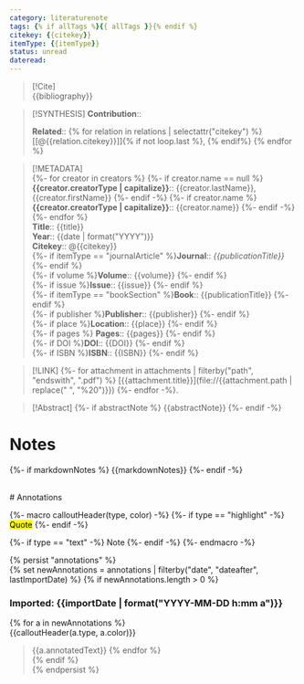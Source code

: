 ```yaml
---
category: literaturenote
tags: {% if allTags %}{{ allTags }}{% endif %}
citekey: {{citekey}}
itemType: {{itemType}}
status: unread  
dateread:  
---
```


> [!Cite]  
> {{bibliography}}

> [!SYNTHESIS] 
>**Contribution**::
>
>**Related**:: {% for relation in relations | selectattr("citekey") %} [[@{{relation.citekey}}]]{% if not loop.last %}, {% endif%} {% endfor %}
>

> [!METADATA]  
> {%- for creator in creators %}
{%- if creator.name == null %}
**{{creator.creatorType | capitalize}}**:: {{creator.lastName}}, {{creator.firstName}}
{%- endif -%} 
{%- if creator.name %}
**{{creator.creatorType | capitalize}}**:: {{creator.name}}
{%- endif -%}
{%- endfor %}<br>
> **Title**:: {{title}}    
> **Year**:: {{date | format("YYYY")}}     
> **Citekey**:: @{{citekey}}    
> {%- if itemType == "journalArticle" %}**Journal**:: *{{publicationTitle}}* {%- endif %}    
> {%- if volume %}**Volume**:: {{volume}} {%- endif %}    
> {%- if issue %}**Issue**:: {{issue}} {%- endif %}     
> {%- if itemType == "bookSection" %}**Book**:: {{publicationTitle}} {%- endif %}    
> {%- if publisher %}**Publisher**:: {{publisher}} {%- endif %}    
> {%- if place %}**Location**:: {{place}} {%- endif %}     
> {%- if pages %} **Pages**:: {{pages}} {%- endif %}    
> {%- if DOI %}**DOI**:: {{DOI}} {%- endif %}    
> {%- if ISBN %}**ISBN**:: {{ISBN}} {%- endif %}

> [!LINK] 
>{%- for attachment in attachments | filterby("path", "endswith", ".pdf") %}
> [{{attachment.title}}](file://{{attachment.path | replace(" ", "%20")}})  {%- endfor -%}.

>[!Abstract]
>{%- if abstractNote %}
>{{abstractNote}}
>{%- endif -%}
>


# Notes 

{%- if markdownNotes %}
{{markdownNotes}}
{%- endif -%}

<br>
# Annotations

{%- macro calloutHeader(type, color) -%}
{%- if type == "highlight" -%}
<mark style="background-color: {{color}}">Quote</mark>
{%- endif -%}

{%- if type == "text" -%}
Note
{%- endif -%}
{%- endmacro -%}

{% persist "annotations" %}  
{% set newAnnotations = annotations | filterby("date", "dateafter", lastImportDate) %} 
{% if newAnnotations.length > 0 %} 
  
### Imported: {{importDate | format("YYYY-MM-DD h:mm a")}}  
  
{% for a in newAnnotations %}  
{{calloutHeader(a.type, a.color)}}  
> {{a.annotatedText}}
{% endfor %}  
{% endif %}  
{% endpersist %}